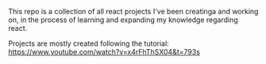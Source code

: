 This repo is a collection of all react projects I've been creatinga 
and working on, in the process of learning and expanding my knowledge 
regarding react.

Projects are mostly created following the tutorial: https://www.youtube.com/watch?v=x4rFhThSX04&t=793s
